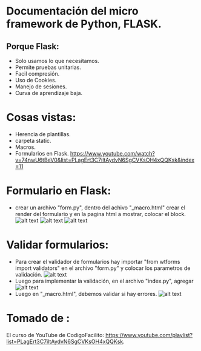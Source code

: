 # Documentación del micro framework de Python, FLASK.

## Porque Flask:
- Solo usamos lo que necesitamos.
- Permite pruebas unitarias.
- Facil compresión.
- Uso de Cookies.
- Manejo de sesiones.
- Curva de aprendizaje baja.



# Cosas vistas:
- Herencia de plantillas.
- carpeta static.
- Macros.
- Formularios en Flask. https://www.youtube.com/watch?v=74nwU6tBeV0&list=PLagErt3C7iltAydvN6SgCVKsOH4xQQKsk&index=11



# Formulario en Flask:
- crear un archivo "form.py", dentro del achivo "_macro.html" crear el render del formulario y en la pagina html a mostrar, colocar el block.
![alt text](https://raw.github.com/Felipeagq/flask/master/imagenes/from1.png)
![alt text](https://raw.github.com/Felipeagq/flask/master/imagenes/from2.png)
![alt text](https://raw.github.com/Felipeagq/flask/master/imagenes/from3.png)



# Validar formularios:
- Para crear el validador de formularios hay  importar "from wtforms import validators" en el archivo "form.py" y colocar los parametros de validación.
![alt text](https://raw.github.com/Felipeagq/flask/master/imagenes/val_from1.png)
- Luego para implementar la validación, en el archivo "index.py", agregar
![alt text](https://raw.github.com/Felipeagq/flask/master/imagenes/val.png)
- Luego en "_macro.html", debemos validar si hay errores.
![alt text](https://raw.github.com/Felipeagq/flask/master/imagenes/val2.png)










# Tomado de :
El curso de YouTube de CodigoFacilito: https://www.youtube.com/playlist?list=PLagErt3C7iltAydvN6SgCVKsOH4xQQKsk.